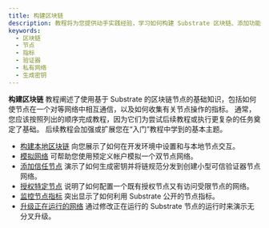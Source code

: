 ```yaml
---
title: 构建区块链
description: 教程将为您提供动手实践经验，学习如何构建 Substrate 区块链、添加功能、提交简单的交易以及观察节点操作。
keywords:
  - 区块链
  - 节点
  - 指标
  - 验证器
  - 私有网络
  - 生成密钥
---
```


**构建区块链** 教程阐述了使用基于 Substrate 的区块链节点的基础知识，包括如何使节点在一个对等网络中相互通信，以及如何收集有关节点操作的指标。
通常，您应该按照列出的顺序完成教程，因为它们为尝试后续教程或执行更复杂的任务奠定了基础。
后续教程会加强或扩展您在“入门”教程中学到的基本主题。

- [构建本地区块链](/tutorials/build-a-blockchain/build-local-blockchain/) 向您展示了如何在开发环境中设置和与本地节点交互。
- [模拟网络](/tutorials/build-a-blockchain/simulate-network/) 可帮助您使用预定义帐户模拟一个双节点网络。
- [添加信任节点](/tutorials/build-a-blockchain/add-trusted-nodes/) 演示了如何生成密钥并将链规范分发到创建小型可信验证器节点网络。
- [授权特定节点](/tutorials/build-a-blockchain/authorize-specific-nodes/) 说明了如何配置一个既有授权节点又有访问受限节点的网络。
- [监控节点指标](/tutorials/build-a-blockchain/monitor-node-metrics/) 突出显示了如何利用 Substrate 公开的节点指标。
- [升级正在运行的网络](/tutorials/build-a-blockchain/upgrade-a-running-network) 通过修改正在运行的 Substrate 节点的运行时来演示无分叉升级。
